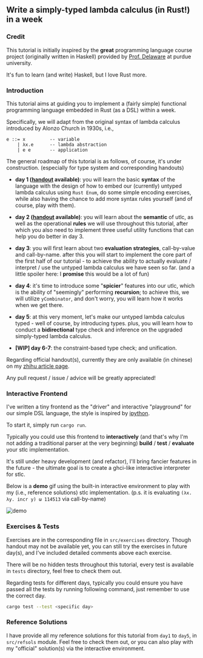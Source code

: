 ## Write a simply-typed lambda calculus (in Rust!) in a week

### Credit

This tutorial is initially inspired by the **great** programming language course project (originally written in Haskell) provided by [Prof. Delaware](https://www.cs.purdue.edu/homes/bendy/) at purdue university.

It's fun to learn (and write) Haskell, but I love Rust more.

### Introduction

This tutorial aims at guiding you to implement a (fairly simple) functional programming language embedded in Rust (as a DSL) within a week.

Specifically, we will adapt from the original syntax of lambda calculus introduced by Alonzo Church in 1930s, i.e.,

```
e ::= x         -- variable
    | λx.e      -- lambda abstraction
    | e e       -- application
```

The general roadmap of this tutorial is as follows, of course, it's under construction. (especially for type system and corresponding handouts)

- **day 1 ([handout](https://zhuanlan.zhihu.com/p/685876438) available)**: you will learn the basic **syntax** of the language with the design of how to embed our (currently) untyped lambda calculus using `Rust Enum`, do some simple encoding exercises, while also having the chance to add more syntax rules yourself (and of course, play with them).

- **day 2 ([handout](https://zhuanlan.zhihu.com/p/688690857) available)**: you will learn about the **semantic** of utlc, as well as the operational **rules** we will use throughout this tutorial, after which you also need to implement three useful utility functions that can help you do better in day 3. 

- **day 3**: you will first learn about two **evaluation strategies**, call-by-value and call-by-name. after this you will start to implement the core part of the first half of our tutorial - to achieve the ability to actually evaluate / interpret / use the untyped lambda calculus we have seen so far. (and a little spoiler here: I **promise** this would be a lot of fun)

- **day 4**: it's time to introduce some "**spicier**" features into our utlc, which is the ability of "seemingly" performing **recursion**; to achieve this, we will utilize `yCombinator`, and don't worry, you will learn how it works when we get there.

- **day 5**: at this very moment, let's make our untyped lambda calculus typed - well of course, by introducing types. plus, you will learn how to conduct a **bidirectional** type check and inference on the upgraded simply-typed lambda calculus.

- **[WIP] day 6-7**: the constraint-based type check; and unification.

Regarding official handout(s), currently they are only available (in chinese) on my [zhihu article page](https://www.zhihu.com/people/dawn-36-29-53/posts).

Any pull request / issue / advice will be greatly appreciated!

### Interactive Frontend

I've written a tiny frontend as the "driver" and interactive "playground" for our simple DSL language, the style is inspired by [ipython](https://ipython.org/).

To start it, simply run `cargo run`.

Typically you could use this frontend to **interactively** (and that's why I'm not adding a traditional parser at the very beginning) **build** / **test** / **evaluate** your stlc implementation.

It's still under heavy development (and refactor), I'll bring fancier features in the future - the ultimate goal is to create a ghci-like interactive interpreter for stlc.

Below is a **demo** gif using the built-in interactive environment to play with my (i.e., reference solutions) stlc implementation. (p.s. it is evaluating `(λx. λy. incr y) ω 114513` via call-by-name)

![demo](img/demo.gif)

### Exercises & Tests

Exercises are in the corresponding file in `src/exercises` directory. Though handout may not be available yet, you can still try the exercises in future day(s), and I've included detailed comments above each exercise.

There will be no hidden tests throughout this tutorial, every test is available in `tests` directory, feel free to check them out.

Regarding tests for different days, typically you could ensure you have passed all the tests by running following command, just remember to use the correct day.

```bash
cargo test --test <specific day>
```

### Reference Solutions

I have provide all my reference solutions for this tutorial from `day1` to `day5`, in `src/refsols` module. Feel free to check them out, or you can also play with my "official" solution(s) via the interactive environment.
